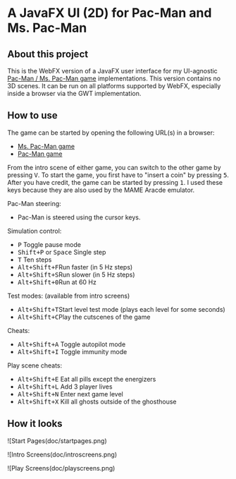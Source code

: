 # A JavaFX UI (2D) for Pac-Man and Ms. Pac-Man

## About this project

This is the WebFX version of a JavaFX user interface for my UI-agnostic [Pac-Man / Ms. Pac-Man game](https://github.com/armin-reichert/pacman-basic) implementations. This version contains no 3D scenes. It can be run on all platforms supported by WebFX, especially inside a browser via the GWT implementation.

## How to use

The game can be started by opening the following URL(s) in a browser:
- [Ms. Pac-Man game](https://pacman.webfx.dev/)
- [Pac-Man game](https://pacman.webfx.dev/?game=pacman)

From the intro scene of either game, you can switch to the other game by pressing <kbd>V</kbd>. To start the game, you first have to "insert a coin" by pressing <kbd>5</kbd>. After you have credit, the game can be started by pressing <kbd>1</kbd>. I used these keys because they are also used by the MAME Aracde emulator.

Pac-Man steering:
- Pac-Man is steered using the cursor keys.

Simulation control:
  - <kbd>P</kbd> Toggle pause mode
  - <kbd>Shift+P</kbd> or <kbd>Space</kbd> Single step
  - <kbd>T</kbd> Ten steps
  - <kbd>Alt+Shift+F</kbd>Run faster (in 5 Hz steps)
  - <kbd>Alt+Shift+S</kbd>Run slower (in 5 Hz steps)
  - <kbd>Alt+Shift+0</kbd>Run at 60 Hz

Test modes: (available from intro screens)
  - <kbd>Alt+Shift+T</kbd>Start level test mode (plays each level for some seconds)
  - <kbd>Alt+Shift+C</kbd>Play the cutscenes of the game

Cheats:
  - <kbd>Alt+Shift+A</kbd> Toggle autopilot mode
  - <kbd>Alt+Shift+I</kbd> Toggle immunity mode

Play scene cheats:
  - <kbd>Alt+Shift+E</kbd> Eat all pills except the energizers
  - <kbd>Alt+Shift+L</kbd> Add 3 player lives
  - <kbd>Alt+Shift+N</kbd> Enter next game level
  - <kbd>Alt+Shift+X</kbd> Kill all ghosts outside of the ghosthouse 

## How it looks

![Start Pages(doc/startpages.png)

![Intro Screens(doc/introscreens.png)

![Play Screens(doc/playscreens.png)

